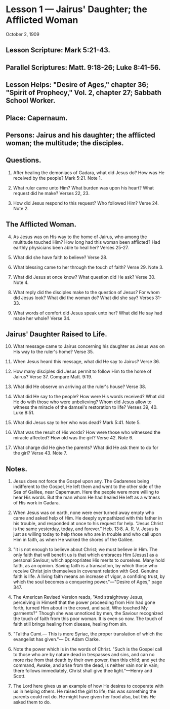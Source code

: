 # Lesson 1 — Jairus' Daughter; the Afflicted Woman

October 2, 1909

## Lesson Scripture: Mark 5:21-43.
## Parallel Scriptures: Matt. 9:18-26; Luke 8:41-56.
## Lesson Helps: "Desire of Ages," chapter 36; "Spirit of Prophecy," Vol. 2, chapter 27; Sabbath School Worker.

## Place: Capernaum.
## Persons: Jairus and his daughter; the afflicted woman; the multitude; the disciples.

## Questions.

1. After healing the demoniacs of Gadara, what did Jesus do? How was He received by the people? Mark 5:21. Note 1.

2. What ruler came unto Him? What burden was upon his heart? What request did he make? Verses 22, 23.

3. How did Jesus respond to this request? Who followed Him? Verse 24. Note 2.

## The Afflicted Woman.

4. As Jesus was on His way to the home of Jairus, who among the multitude touched Him? How long had this woman been afflicted? Had earthly physicians been able to heal her? Verses 25-27.

5. What did she have faith to believe? Verse 28.

6. What blessing came to her through the touch of faith? Verse 29. Note 3.

7. What did Jesus at once know? What question did He ask? Verse 30. Note 4.

8. What reply did the disciples make to the question of Jesus? For whom did Jesus look? What did the woman do? What did she say? Verses 31-33.

9. What words of comfort did Jesus speak unto her? What did He say had made her whole? Verse 34.

## Jairus' Daughter Raised to Life.

10. What message came to Jairus concerning his daughter as Jesus was on His way to the ruler's home? Verse 35.

11. When Jesus heard this message, what did He say to Jairus? Verse 36.

12. How many disciples did Jesus permit to follow Him to the home of Jairus? Verse 37. Compare Matt. 9:19.

13. What did He observe on arriving at the ruler's house? Verse 38.

14. What did He say to the people? How were His words received? What did He do with those who were unbelieving? Whom did Jesus allow to witness the miracle of the damsel's restoration to life? Verses 39, 40. Luke 8:51.

15. What did Jesus say to her who was dead? Mark 5:41. Note 5.

16. What was the result of His words? How were those who witnessed the miracle affected? How old was the girl? Verse 42. Note 6.

17. What charge did He give the parents? What did He ask them to do for the girl? Verse 43. Note 7.

## Notes.

1. Jesus does not force the Gospel upon any. The Gadarenes being indifferent to the Gospel, He left them and went to the other side of the Sea of Galilee, near Capernaum. Here the people were more willing to hear His words. But the man whom He had healed He left as a witness of His work in Gadara.

2. When Jesus was on earth, none were ever turned away empty who came and asked help of Him. He deeply sympathized with this father in his trouble, and responded at once to his request for help. "Jesus Christ is the same yesterday, today, and forever." Heb. 13:8. A. R. V. Jesus is just as willing today to help those who are in trouble and who call upon Him in faith, as when He walked the shores of the Galilee.

3. "It is not enough to believe about Christ; we must believe in Him. The only faith that will benefit us is that which embraces Him [Jesus] as a personal Saviour; which appropriates His merits to ourselves. Many hold faith, as an opinion. Saving faith is a transaction, by which those who receive Christ join themselves in covenant relation with God. Genuine faith is life. A living faith means an increase of vigor, a confiding trust, by which the soul becomes a conquering power."—"Desire of Ages," page 347.

4. The American Revised Version reads, "And straightway Jesus, perceiving in Himself that the power proceeding from Him had gone forth, turned Him about in the crowd, and said, Who touched My garments?" Though she was unnoticed by men, the Saviour recognized the touch of faith from this poor woman. It is even so now. The touch of faith still brings healing from disease, healing from sin.

5. "Talitha Cumi.— This is mere Syriac, the proper translation of which the evangelist has given."— Dr. Adam Clarke.

6. Note the power which is in the words of Christ. "Such is the Gospel call to those who are by nature dead in trespasses and sins, and can no more rise from that death by their own power, than this child; and yet the command, Awake, and arise from the dead, is neither vain nor in vain; there follows immediately, Christ shall give thee light."—Henry and Scott.

7. The Lord here gives us an example of how He desires to cooperate with us in helping others. He raised the girl to life; this was something the parents could not do. He might have given her food also, but this He asked them to do.